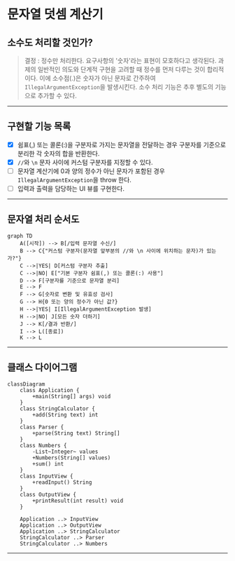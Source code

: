 # 문자열 덧셈 계산기

## 소수도 처리할 것인가?

> 결정 : 정수만 처리한다. 요구사항의 '숫자'라는 표현이 모호하다고 생각된다. 과제의 일반적인 의도와 단계적 구현을 고려할 때 정수를 먼저 다루는 것이 합리적이다. 이에 소수점(.)은 숫자가 아닌 문자로 간주하여
`IllegalArgumentException`을 발생시킨다. 소수 처리 기능은 추후 별도의 기능으로 추가할 수 있다.

---

## 구현할 기능 목록

- [x] 쉼표(,) 또는 콜론(:)을 구분자로 가지는 문자열을 전달하는 경우 구분자를 기준으로 분리한 각 숫자의 합을 반환한다.
- [x] `//`와 `\n` 문자 사이에 커스텀 구분자를 지정할 수 있다.
- [ ] 문자열 계산기에 0과 양의 정수가 아닌 문자가 포함된 경우 `IllegalArgumentException`을 throw 한다.
- [ ] 입력과 출력을 담당하는 UI 뷰를 구현한다.

---

## 문자열 처리 순서도

```mermaid
graph TD
    A([시작]) --> B[/입력 문자열 수신/]
    B --> C{"커스텀 구분자(문자열 앞부분의 //와 \n 사이에 위치하는 문자)가 있는가?"}
    C -->|YES| D[커스텀 구분자 추출]
    C -->|NO| E["기본 구분자 쉼표(,) 또는 콜론(:) 사용"]
    D --> F[구분자를 기준으로 문자열 분리]
    E --> F
    F --> G[숫자로 변환 및 유효성 검사]
    G --> H{0 또는 양의 정수가 아닌 값?}
    H -->|YES| I[IllegalArgumentException 발생]
    H -->|NO| J[모든 숫자 더하기]
    J --> K[/결과 반환/]
    I --> L([종료])
    K --> L
```

---

## 클래스 다이어그램

```mermaid
classDiagram
    class Application {
        +main(String[] args) void
    }
    class StringCalculator {
        +add(String text) int
    }
    class Parser {
        +parse(String text) String[]
    }
    class Numbers {
        -List~Integer~ values
        +Numbers(String[] values)
        +sum() int
    }
    class InputView {
        +readInput() String
    }
    class OutputView {
        +printResult(int result) void
    }

    Application ..> InputView
    Application ..> OutputView
    Application ..> StringCalculator
    StringCalculator ..> Parser
    StringCalculator ..> Numbers
```

---
